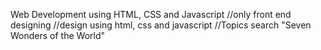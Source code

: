 Web Development using HTML, CSS and Javascript
//only front end designing
//design using html, css and javascript
//Topics search "Seven Wonders of the World"
